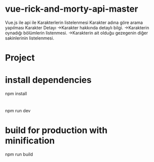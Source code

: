 # vue-rick-and-morty-api-master
 Vue.js ile api ile Karakterlerin listelenmesi Karakter adına göre arama yapılması Karakter Detayı     ->Karakter hakkında detaylı bilgi.     ->Karakterin oynadığı bölümlerin listenmesi.     ->Karakterin ait olduğu gezegenin diğer sakinlerinin listelenmesi.

# Project


# install dependencies
npm install

# 
npm run dev

# build for production with minification
npm run build
